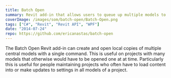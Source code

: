 ```yaml
---
title: Batch Open
summary: Revit add-in that allows users to queue up multiple models to open at once.
coverImage: /images/som/batch-open/Batch-Open.png
tags: ["C#", "Revit", "Revit API", "WPF"]
date: "2014-07-24"
repo: https://github.com/ericanastas/batch-open
---
```


The Batch Open Revit add-in can create and open local copies of multiple central models with a single command. This is useful on projects with many models that otherwise would have to be opened one at at time. Particularly this is useful for people maintaining projects who often have to load content into or make updates to settings in all models of a project.
